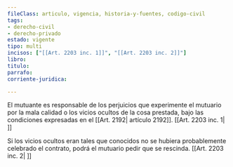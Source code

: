```yaml
---
fileClass: articulo, vigencia, historia-y-fuentes, codigo-civil
tags:
- derecho-civil
- derecho-privado
estado: vigente
tipo: multi
incisos: ["[[Art. 2203 inc. 1]]", "[[Art. 2203 inc. 2]]"]
libro:
titulo:
parrafo:
corriente-juridica:

---
```

El mutuante es responsable de los perjuicios que experimente el mutuario por la mala calidad o los vicios ocultos de la cosa prestada, bajo las condiciones expresadas en el [[Art. 2192| artículo 2192]]. [[Art. 2203 inc. 1| ]]

Si los vicios ocultos eran tales que conocidos no se hubiera probablemente celebrado el contrato, podrá el mutuario pedir que se rescinda. [[Art. 2203 inc. 2| ]]